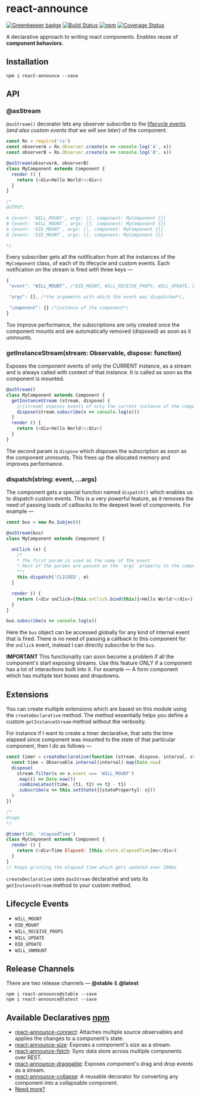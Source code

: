 # react-announce

[![Greenkeeper badge](https://badges.greenkeeper.io/tusharmath/react-announce.svg)](https://greenkeeper.io/)
[![Build Status][2]][3]
[![npm][4]][6]
[![Coverage Status][coverage-svg]][coverage]

A declarative approach to writing react components. Enables reuse of **component behaviors**.

## Installation

```
npm i react-announce --save
```
## API

### @asStream
`@asStream()` decorator lets any observer subscribe to the [lifecycle events][1] *(and also custom events that we will see later)* of the component.

```javascript
const Rx = require('rx')
const observerA = Rx.Observer.create(x => console.log('A', x))
const observerB = Rx.Observer.create(x => console.log('B', x))

@asStream(observerA, observerB)
class MyComponent extends Component {
  render () {
    return (<div>Hello World!</div>)
  }
}

/*
OUTPUT:

A {event: 'WILL_MOUNT', args: [], component: MyComponent {}}
B {event: 'WILL_MOUNT', args: [], component: MyComponent {}}
A {event: 'DID_MOUNT', args: [], component: MyComponent {}}
B {event: 'DID_MOUNT', args: [], component: MyComponent {}}

*/

```
 Every subscriber gets all the notification from all the instances of the `MyComponent` class, of each of its lifecycle and custom events. Each notification on the stream is fired with three keys —

 ```js
{
  "event": "WILL_MOUNT", /*DID_MOUNT, WILL_RECEIVE_PROPS, WILL_UPDATE, DID_UPDATE, WILL_UNMOUNT*/

  "args": [], /*the arguments with which the event was dispatched*/,

  "component": {} /*instance of the component*/
}
 ```

 Too improve performance, the subscriptions are only created once the component mounts and are automatically removed (disposed) as soon as it unmounts.

### getInstanceStream(stream: Observable, dispose: function)
Exposes the component events of only the CURRENT instance, as a stream and is always called with context of that instance. It is called as soon as the component is mounted.

```javascript
@asStream()
class MyComponent extends Component {
  getInstanceStream (stream, dispose) {
    //{stream} exposes events of only the current instance of the component.
    dispose(stream.subscribe(x => console.log(x)))
  }
  render () {
    return (<div>Hello World!</div>)
  }
}
```

The second param is `dispose` which disposes the subscription as soon as the component unmounts. This frees up the allocated memory and improves performance.

### dispatch(string: event, ...args)
The component gets a special function named `dispatch()` which enables us to dispatch custom events. This is a very powerful feature, as it removes the need of passing loads of callbacks to the deepest level of components. For example —

```javascript
const bus = new Rx.Subject()

@asStream(bus)
class MyComponent extends Component {

  onClick (e) {
    /*
    * The first param is used as the name of the event
    * Rest of the params are passed as the `args` property to the component stream.
    **/
    this.dispatch('CLICKED', e)
  }

  render () {
    return (<div onClick={this.onClick.bind(this)}>Hello World!</div>)
  }
}

bus.subscribe(x => console.log(x))
```

Here the `bus` object can be accessed globally for any kind of internal event that is fired. There is no need of passing a callback to this component for the `onClick` event, instead I can directly subscribe to the `bus`.

**IMPORTANT** This functionality can soon become a problem if all the component's start exposing streams. Use this feature ONLY if a component has a lot of interactions built into it. For example — A form component which has multiple text boxes and dropdowns.

## Extensions

You can create multiple extensions which are based on this module using the `createDeclarative` method. The method essentially helps you define a custom `getInstanceStream` method without the verbosity.

For instance if I want to create a timer declarative, that sets the time elapsed since component was mounted to the state of that particular component, then I do as follows —

```javascript
const timer = createDeclarative(function (stream, dispose, interval, stateProperty) {
  const time = Observable.interval(interval).map(Date.now)
  dispose(
    stream.filter(x => x.event === 'WILL_MOUNT')
    .map(() => Date.now())
    .combineLatest(time, (t1, t2) => t2 - t1)
    .subscribe(x => this.setState({[stateProperty]: x}))
  )
})

/*
Usage
*/

@timer(100, 'elapsedTime')
class MyComponent extends Component {
  render () {
    return (<div>Time Elapsed: {this.state.elapsedTime}ms</div>)
  }
}
// Keeps printing the elapsed time which gets updated ever 100ms
```

`createDeclarative` uses `@asStream` declarative and sets its `getInstanceStream` method to your custom method.

## Lifecycle Events

- `WILL_MOUNT`
- `DID_MOUNT`
- `WILL_RECEIVE_PROPS`
- `WILL_UPDATE`
- `DID_UPDATE`
- `WILL_UNMOUNT`


## Release Channels

There are two release channels — **@stable** & **@latest**

```
npm i react-announce@stable --save
npm i react-announce@latest --save
```

## Available Declaratives [npm](https://www.npmjs.com/search?q=react-announce)

* [react-announce-connect](https://github.com/tusharmath/react-announce-connect): Attaches multiple source observables and applies the changes to a component's state.
* [react-announce-size](https://github.com/tusharmath/react-announce-size): Exposes a component's size as a stream.
* [react-announce-fetch](https://github.com/tusharmath/react-announce-fetch): Sync data store across multiple components over REST.
* [react-announce-draggable](https://github.com/tusharmath/react-announce-draggable): Exposes component's drag and drop events as a stream.
* [react-announce-collapse](https://github.com/tusharmath/react-announce-collapse): A reusable decorator for converting any component into a collapsable component.
* [Need more?](https://github.com/tusharmath/react-announce/issues/new)


[1]: https://facebook.github.io/react/docs/component-specs.html#lifecycle-methods
[2]: https://travis-ci.org/tusharmath/react-announce.svg
[3]: https://travis-ci.org/tusharmath/react-announce
[4]: https://img.shields.io/npm/v/react-announce.svg
[5]: https://en.wikipedia.org/wiki/Cross-cutting_concern
[6]: https://www.npmjs.com/package/react-announce
[coverage-svg]: https://coveralls.io/repos/github/tusharmath/react-announce/badge.svg?branch=master
[coverage]: https://coveralls.io/github/tusharmath/react-announce?branch=master
